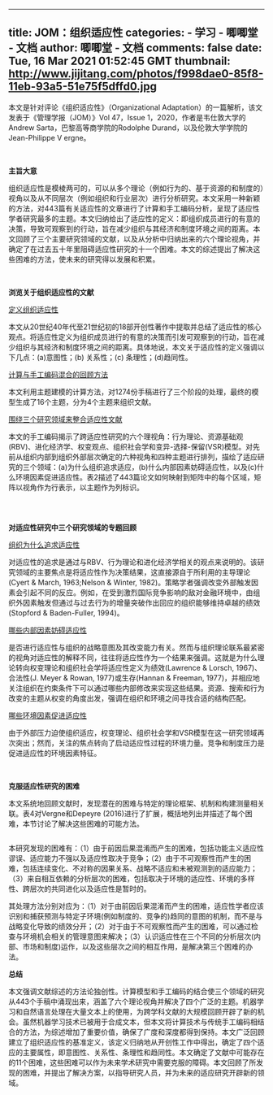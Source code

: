 
---
title: JOM：组织适应性
categories: 
    - 学习
    - 唧唧堂 - 文档
author: 唧唧堂 - 文档
comments: false
date: Tue, 16 Mar 2021 01:52:45 GMT
thumbnail: http://www.jijitang.com/photos/f998dae0-85f8-11eb-93a5-51e75f5dffd0.jpg
---

<div>   
<p>本文是针对评论《组织适应性》（Organizational Adaptation）的一篇解析，该文发表于《管理学报（JOM）》Vol 47，Issue 1，2020，作者是韦仕敦大学的Andrew Sarta，巴黎高等商学院的Rodolphe Durand，以及伦敦大学学院的Jean-Philippe V ergne。</p><p><b><br></b></p><p><b>主旨大意</b></p><p><span style="letter-spacing: 0.01rem;">组织适应性是模棱两可的，可以从多个理论（例如行为的、基于资源的和制度的）视角以及从不同层次（例如组织和行业层次）进行分析研究。本文采用一种新颖的方法，对443篇有关适应性的文章进行了计算和手工编码分析，呈现了适应性学者研究最多的主题。本文归纳给出了适应性的定义：即组织成员进行的有意的决策，导致可观察到的行动，旨在减少组织与其经济和制度环境之间的距离。本文回顾了三个主要研究领域的文献，以及从分析中归纳出来的六个理论视角，并确定了在过去五十年里阻碍适应性研究的十一个困难。本文的综述提出了解决这些困难的方法，使未来的研究得以发展和积累。</span></p><p><b><br></b></p><p><b>浏览关于组织适应性的文献</b></p><p><u>定义组织适应性</u></p><p>本文从20世纪40年代至21世纪初的18部开创性著作中提取并总结了适应性的核心观点。将适应性定义为组织成员进行的有意的决策而引发可观察到的行动，旨在减少组织与其经济和制度环境之间的距离。具体地说，本文关于适应性的定义强调以下几点：(a)意图性；(b) 关系性；(c) 条理性；(d)趋同性。</p><p><u>计算与手工编码混合的回顾方法</u></p><p>本文利用主题建模的计算方法，对1274份手稿进行了三个阶段的处理，最终的模型生成了16个主题，分为4个主题来组织文献。</p><p><u>围绕三个研究领域来整合适应性文献</u></p><p>本文的手工编码揭示了跨适应性研究的六个理视角：行为理论、资源基础观(RBV)、进化经济学、权变观点、组织社会学和变异-选择-保留(VSR)模型。对先前从组织内部到组织外部层次确定的六种视角和四种主题进行排列，描绘了适应研究的三个领域：(a)为什么组织追求适应，(b)什么内部因素妨碍适应性，以及(c)什么环境因素促进适应性。表2描述了443篇论文如何映射到矩阵中的每个区域，矩阵以视角作为行表示，以主题作为列标识。</p><figure class="article-figure"><img src="http://www.jijitang.com/photos/f998dae0-85f8-11eb-93a5-51e75f5dffd0.jpg" alt referrerpolicy="no-referrer"><figcaption></figcaption></figure><p><b><br></b></p><p><b>对适应性研究中三个研究领域的专题回顾</b></p><p><u>组织为什么追求适应性</u></p><p>对适应性的追求是通过与RBV、行为理论和进化经济学相关的观点来说明的。该研究领域的主要焦点是将适应性作为决策结果，这直接源自于所利用的主导理论(Cyert & March, 1963;Nelson & Winter, 1982)。<span style="letter-spacing: 0.01rem;">策略学者强调改变外部触发因素会引起不同的反应。例如，在受到激烈国际竞争影响的敌对金融环境中，由组织外因素触发但通过与过去行为的增量突破作出回应的组织能够维持卓越的绩效(Stopford & Baden-Fuller, 1994)。</span></p><p><u>哪些内部因素妨碍适应性</u></p><p>是否进行适应性与组织的战略意图及其改变能力有关。然而与组织理论联系最紧密的视角对适应性的解释不同，往往将适应性作为一个结果来强调。这就是为什么理论转向权变理论和组织社会学将适应性定义为绩效(Lawrence & Lorsch, 1967)、合法性(J. Meyer & Rowan, 1977)或生存(Hannan & Freeman, 1977)，并相应地关注组织在约束条件下可以通过哪些内部修改来实现这些结果。资源、搜索和行为改变的主题从权变的角度出发，强调在组织和环境之间寻找合适的结构匹配。</p><p><u>哪些环境因素促进适应性</u></p><p>由于外部压力迫使组织适应，权变理论、组织社会学和VSR模型在这一研究领域再次突出；然而，关注的焦点转向了启动适应性过程的环境力量。竞争和制度压力是促进适应性的环境因素特征。</p><p><b><br></b></p><p><b>克服适应性研究的困难</b></p><p>本文系统地回顾文献时，发现潜在的困难与特定的理论框架、机制和构建测量相关联。表4对Vergne和Depeyre (2016)进行了扩展，概括地列出并描述了每个困难，本节讨论了解决这些困难的可能方法。</p><figure class="article-figure"><img src="http://www.jijitang.com/photos/411db930-85f9-11eb-93a5-51e75f5dffd0.jpg" alt referrerpolicy="no-referrer"><figcaption></figcaption></figure><p>本研究发现的困难有：（1）由于前因后果混淆而产生的困难，包括功能主义适应性谬误、适应能力不强以及适应性取决于竞争；（2）由于不可观察性而产生的困难，包括连续变化、不对称的因果关系、战略不适应和未被观测到的适应能力；（3）来自相互依赖的分析层次的困难，包括取决于环境的适应性、环境的多样性、跨层次的共同进化以及适应性是暂时的。</p><p>其处理方法分别对应为：（1）对于由前因后果混淆而产生的困难，适应性学者应该识别和捕获预测与特定子环境(例如制度的、竞争的)趋同的意图的机制，而不是与战略变化导致的绩效分开；（2）对于由于不可观察性而产生的困难，可以通过检查与环境机会相关的管理意图来解决；（3）认识适应性在三个不同的分析层次(内部、市场和制度)运作，以及这些层次之间的相互作用，是解决第三个困难的办法。</p><p><b>总结</b></p><p>本文强调文献综述的方法论独创性。计算模型和手工编码的结合使三个领域的研究从443个手稿中涌现出来，涵盖了六个理论视角并解决了四个广泛的主题。机器学习和自然语言处理在大量文本上的使用，为跨学科文献的大规模回顾开辟了新的机会。虽然机器学习技术已被用于合成文本，但本文将计算技术与传统手工编码相结合的方法，为综述增加了重要价值，确保了广度和深度都得到保持。本文广泛回顾建立了组织适应性的基准定义，该定义归纳地从开创性工作中得出，确定了四个适应的主要属性，即意图性、关系性、条理性和趋同性。本文确定了文献中可能存在的11个困难，这些困难可以作为未来学术研究中需要克服的障碍。本文回顾了所发现的困难，并提出了解决方案，以指导研究人员，并为未来的适应研究开辟新的领域。</p><p><span style="letter-spacing: 0.01rem;"><br></span></p>  
</div>
            